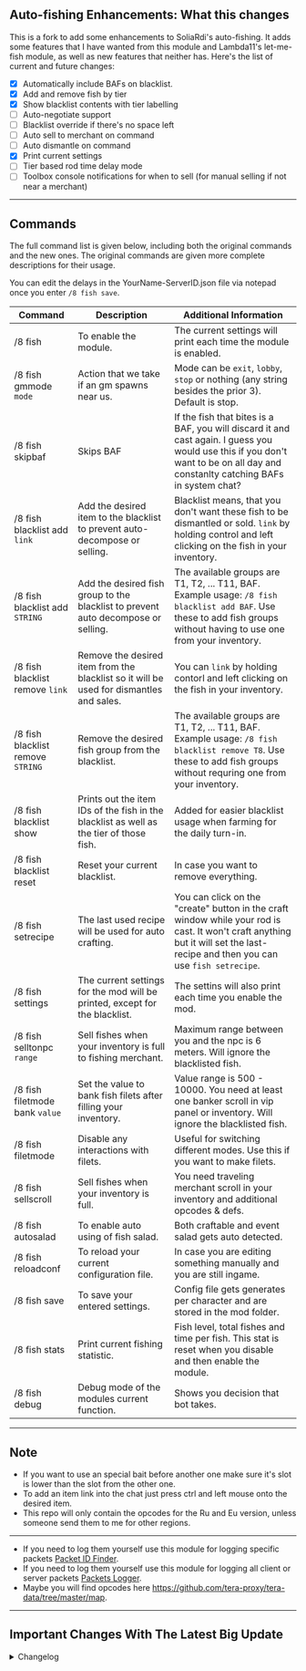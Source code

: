 ## Auto-fishing Enhancements: What this changes
This is a fork to add some enhancements to SoliaRdi's auto-fishing. It adds some features that I have wanted from this module and Lambda11's let-me-fish module, as well as new features that neither has. Here's the list of current and future changes:
- [x] Automatically include BAFs on blacklist.
- [x] Add and remove fish by tier
- [x] Show blacklist contents with tier labelling
- [ ] Auto-negotiate support
- [ ] Blacklist override if there's no space left
- [ ] Auto sell to merchant on command
- [ ] Auto dismantle on command
- [x] Print current settings
- [ ] Tier based rod time delay mode
- [ ] Toolbox console notifications for when to sell (for manual selling if not near a merchant)

---

## Commands
The full command list is given below, including both the original commands and the new ones. The original commands are given more complete descriptions for their usage.

You can edit the delays in the YourName-ServerID.json file via notepad once you enter `/8 fish save`.

| Command  | Description | Additional Information
| ------------- | ------------- | ------------- |
| /8 fish | To enable the module. | The current settings will print each time the module is enabled. |
| /8 fish gmmode `mode` | Action that we take if an gm spawns near us. | Mode can be `exit`, `lobby`, `stop` or nothing (any string besides the prior 3). Default is stop. |
| /8 fish skipbaf | Skips BAF | If the fish that bites is a BAF, you will discard it and cast again. I guess you would use this if you don't want to be on all day and constanlty catching BAFs in system chat? |
| /8 fish blacklist add `link` | Add the desired item to the blacklist to prevent auto-decompose or selling. | Blacklist means, that you don't want these fish to be dismantled or sold. `link` by holding control and left clicking on the fish in your inventory. |
| /8 fish blacklist add `STRING` | Add the desired fish group to the blacklist to prevent auto decompose or selling. | The available groups are T1, T2, ... T11, BAF. Example usage: `/8 fish blacklist add BAF`. Use these to add fish groups without having to use one from your inventory. |
| /8 fish blacklist remove `link` | Remove the desired item from the blacklist so it will be used for dismantles and sales. | You can `link` by holding contorl and left clicking on the fish in your inventory. |
| /8 fish blacklist remove `STRING` | Remove the desired fish group from the blacklist. | The available groups are T1, T2, ... T11, BAF. Example usage: `/8 fish blacklist remove T8`. Use these to add fish groups without requring one from your inventory. |
| /8 fish blacklist show | Prints out the item IDs of the fish in the blacklist as well as the tier of those fish. | Added for easier blacklist usage when farming for the daily turn-in. |
| /8 fish blacklist reset | Reset your current blacklist. | In case you want to remove everything. |
| /8 fish setrecipe | The last used recipe will be used for auto crafting. | You can click on the "create" button in the craft window while your rod is cast. It won't craft anything but it will set the last-recipe and then you can use `fish setrecipe`. |
| /8 fish settings | The current settings for the mod will be printed, except for the blacklist. | The settins will also print each time you enable the mod. |
| /8 fish selltonpc `range` | Sell fishes when your inventory is full to fishing merchant. | Maximum range between you and the npc is 6 meters. Will ignore the blacklisted fish. |
| /8 fish filetmode bank `value` | Set the value to bank fish filets after filling your inventory. | Value range is 500 - 10000. You need at least one banker scroll in vip panel or inventory. Will ignore the blacklisted fish. |
| /8 fish filetmode | Disable any interactions with filets. | Useful for switching different modes. Use this if you want to make filets. |
| /8 fish sellscroll | Sell fishes when your inventory is full. | You need traveling merchant scroll in your inventory and additional opcodes & defs. |
| /8 fish autosalad | To enable auto using of fish salad. | Both craftable and event salad gets auto detected. |
| /8 fish reloadconf | To reload your current configuration file. | In case you are editing something manually and you are still ingame. |
| /8 fish save | To save your entered settings.  | Config file gets generates per character and are stored in the mod folder. |
| /8 fish stats| Print current fishing statistic. | Fish level, total fishes and time per fish. This stat is reset when you disable and then enable the module. |
| /8 fish debug | Debug mode of the modules current function. | Shows you decision that bot takes. |

---

## Note
- If you want to use an special bait before another one make sure it's slot is lower than the slot from the other one.
- To add an item link into the chat just press ctrl and left mouse onto the desired item.
- This repo will only contain the opcodes for the Ru and Eu version, unless someone send them to me for other regions.

---

- If you need to log them yourself use this module for logging specific packets [Packet ID Finder](https://github.com/Owyn/alex-packet-id-finder).
- If you need to log them yourself use this module for logging all client or server packets [Packets Logger](https://github.com/SoliaRdi/PacketsLogger).
- Maybe you will find opcodes here https://github.com/tera-proxy/tera-data/tree/master/map.

---

## Important Changes With The Latest Big Update
<details>
<summary>Changelog</summary>
- From now on this module will only work on Caali's Tera Proxy. Please don't ask for help in his discord tho.
<br>
- If you want to farm filet you need to use /8 fish filetmode bank since there is no drop option anymore.
<br>
- The bot is crafting baits once instead of the max. amount. One time crafting equals 10 baits.
<br>
- There is no need to use the setbait command since they get autodetected now.
<br>
- There's an open issue with one of the values used in the fishing game finish command sent to the server. It's unknown how the value is generated so it isn't correctly simulated in the module. This is why the module warns that it may not be safe in its current state.

